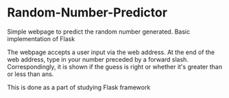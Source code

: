 # Random-Number-Predictor
Simple webpage to predict the random number generated. Basic implementation of Flask

The webpage accepts a user input via the web address. At the end of the web address, type in your number preceded by a forward slash. Correspondingly, it is shown if the guess is right or whether it's greater than or less than ans.

This is done as a part of studying Flask framework
